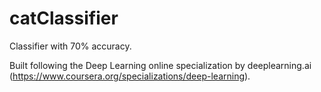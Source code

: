 # catClassifier

Classifier with 70% accuracy.

Built following the Deep Learning online specialization by deeplearning.ai (https://www.coursera.org/specializations/deep-learning).
